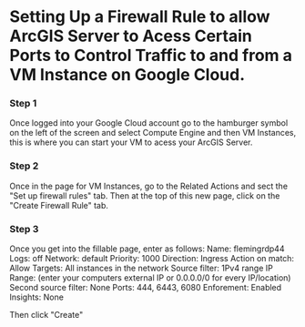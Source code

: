 # Setting Up a Firewall Rule to allow ArcGIS Server to Acess Certain Ports to Control Traffic to and from a VM Instance on Google Cloud.

### Step 1
Once logged into your Google Cloud account go to the hamburger symbol on the left of the screen and select Compute Engine and then VM Instances, this is where you can start your VM to acess your ArcGIS Server.

### Step 2
Once in the page for VM Instances, go to the Related Actions and sect the "Set up firewall rules" tab. Then at the top of this new page, click on the "Create Firewall Rule" tab. 

### Step 3 
Once you get into the fillable page, enter as follows:
Name: flemingrdp44
Logs: off
Network: default
Priority: 1000
Direction: Ingress
Action on match: Allow
Targets: All instances in the network
Source filter: 1Pv4 range
IP Range: (enter your computers external IP or 0.0.0.0/0 for every IP/location)
Second source filter: None
Ports: 444, 6443, 6080
Enforement: Enabled 
Insights: None

Then click "Create"


